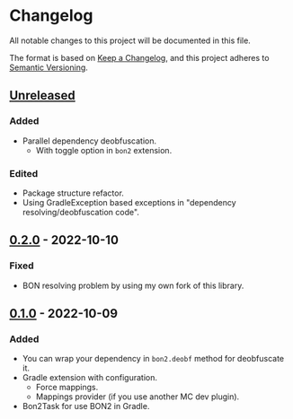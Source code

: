 # Changelog

All notable changes to this project will be documented in this file.

The format is based on [Keep a Changelog](https://keepachangelog.com/en/1.0.0/),
and this project adheres to [Semantic Versioning](https://semver.org/spec/v2.0.0.html).

## [Unreleased]

### Added

- Parallel dependency deobfuscation.
    - With toggle option in `bon2` extension.

### Edited

- Package structure refactor.
- Using GradleException based exceptions in "dependency resolving/deobfuscation code".

## [0.2.0] - 2022-10-10

### Fixed

- BON resolving problem by using my own fork of this library.

## [0.1.0] - 2022-10-09

### Added

- You can wrap your dependency in `bon2.deobf` method for deobfuscate it.
- Gradle extension with configuration.
    - Force mappings.
    - Mappings provider (if you use another MC dev plugin).
- Bon2Task for use BON2 in Gradle.

[unreleased]: https://github.com/MJaroslav/Bon2Gradle/compare/v0.2.0...HEAD

[0.2.0]: https://github.com/MJaroslav/Bon2Gradle/compare/v0.1.0...v0.2.0

[0.1.0]: https://github.com/MJaroslav/Bon2Gradle/releases/tag/v0.1.0
